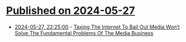 # [Published on 2024-05-27](index.md)

* [2024-05-27, 22:25:00](https://soylentnews.org/article.pl?sid=24/05/26/0848218&from=rss) - [Taxing The Internet To Bail Out Media Won’t Solve The Fundamental Problems Of The Media Business](https://soylentnews.org/article.pl?sid=24/05/26/0848218&from=rss)
